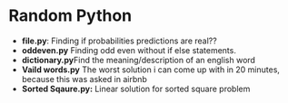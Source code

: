 # Random Python


<ul>
  
  <li><strong>file.py</strong>: Finding if probabilities predictions are real??</li>
  <li><strong>oddeven.py</strong> Finding odd even without if else statements.</li>
  <li><strong>dictionary.py</strong>Find the meaning/description of an english word</li>
  <li><strong>Vaild words.py</strong> The worst solution i can come up with in 20 minutes, because this was asked in airbnb</li>
  <li><strong>Sorted Sqaure.py:</strong> Linear solution for sorted square problem</li>

</ul>
